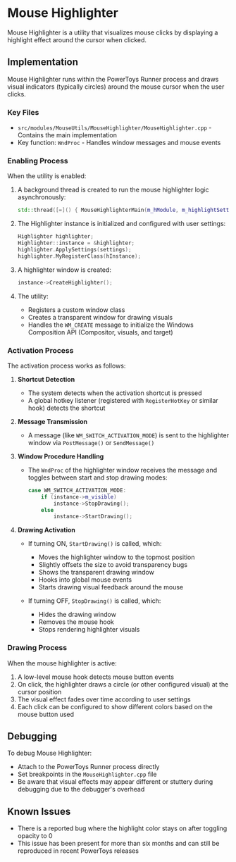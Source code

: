 # Mouse Highlighter

Mouse Highlighter is a utility that visualizes mouse clicks by displaying a highlight effect around the cursor when clicked.

## Implementation

Mouse Highlighter runs within the PowerToys Runner process and draws visual indicators (typically circles) around the mouse cursor when the user clicks.

### Key Files
- `src/modules/MouseUtils/MouseHighlighter/MouseHighlighter.cpp` - Contains the main implementation
- Key function: `WndProc` - Handles window messages and mouse events

### Enabling Process

When the utility is enabled:

1. A background thread is created to run the mouse highlighter logic asynchronously:
   ```cpp
   std::thread([=]() { MouseHighlighterMain(m_hModule, m_highlightSettings); }).detach();
   ```

2. The Highlighter instance is initialized and configured with user settings:
   ```cpp
   Highlighter highlighter;
   Highlighter::instance = &highlighter;
   highlighter.ApplySettings(settings);
   highlighter.MyRegisterClass(hInstance);
   ```

3. A highlighter window is created:
   ```cpp
   instance->CreateHighlighter();
   ```

4. The utility:
   - Registers a custom window class 
   - Creates a transparent window for drawing visuals
   - Handles the `WM_CREATE` message to initialize the Windows Composition API (Compositor, visuals, and target)

### Activation Process

The activation process works as follows:

1. **Shortcut Detection**
   - The system detects when the activation shortcut is pressed
   - A global hotkey listener (registered with `RegisterHotKey` or similar hook) detects the shortcut

2. **Message Transmission**
   - A message (like `WM_SWITCH_ACTIVATION_MODE`) is sent to the highlighter window via `PostMessage()` or `SendMessage()`

3. **Window Procedure Handling**
   - The `WndProc` of the highlighter window receives the message and toggles between start and stop drawing modes:
     ```cpp
     case WM_SWITCH_ACTIVATION_MODE:
         if (instance->m_visible)
             instance->StopDrawing();
         else
             instance->StartDrawing();
     ```

4. **Drawing Activation**
   - If turning ON, `StartDrawing()` is called, which:
     - Moves the highlighter window to the topmost position
     - Slightly offsets the size to avoid transparency bugs
     - Shows the transparent drawing window
     - Hooks into global mouse events
     - Starts drawing visual feedback around the mouse

   - If turning OFF, `StopDrawing()` is called, which:
     - Hides the drawing window
     - Removes the mouse hook
     - Stops rendering highlighter visuals

### Drawing Process

When the mouse highlighter is active:
1. A low-level mouse hook detects mouse button events
2. On click, the highlighter draws a circle (or other configured visual) at the cursor position
3. The visual effect fades over time according to user settings
4. Each click can be configured to show different colors based on the mouse button used

## Debugging

To debug Mouse Highlighter:
- Attach to the PowerToys Runner process directly
- Set breakpoints in the `MouseHighlighter.cpp` file
- Be aware that visual effects may appear different or stuttery during debugging due to the debugger's overhead

## Known Issues

- There is a reported bug where the highlight color stays on after toggling opacity to 0
- This issue has been present for more than six months and can still be reproduced in recent PowerToys releases

